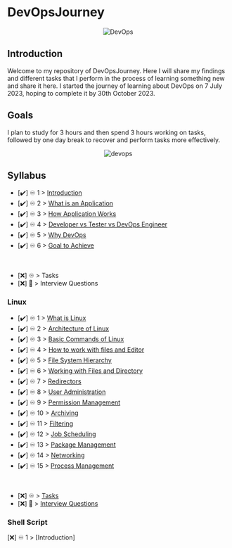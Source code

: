 # DevOpsJourney
<p align="center">
  <img src="https://github.com/MeatBag69/DevOpsJourney/assets/55755926/1f06ce65-afb0-47d3-96b2-798bcc53fc35" alt="DevOps">
</p>

## Introduction

Welcome to my repository of DevOpsJourney. Here I will share my findings and different tasks that I perform in the process of learning something new and share it here. I started the journey of learning about DevOps on 7 July 2023, hoping to complete it by 30th October 2023.

## Goals

I plan to study for 3 hours and then spend 3 hours working on tasks, followed by one day break to recover and perform tasks more effectively.

<p align="center">
  <img src="https://media1.giphy.com/media/v1.Y2lkPTc5MGI3NjExOWw4YmVpOGlkNTd0OW1tdDlxM3owajJlaGsxNHZoaGx1YW5yMzIzNyZlcD12MV9pbnRlcm5hbF9naWZfYnlfaWQmY3Q9Zw/3og0ICG4WxdKSRzE3K/giphy.gif" alt="devops">
</p>


## Syllabus
- [✔️] ♾️ 1 > [Introduction](Introduction/Intro.md)
- [✔️] ♾️ 2 > [What is an Application](Introduction/Application.md)
- [✔️] ♾️ 3 > [How Application Works](Introduction/App%20Works.md)
- [✔️] ♾️ 4 > [Developer vs Tester vs DevOps Engineer](Introduction/dev%20vs%20tester%20vs%20devops.md)
- [✔️] ♾️ 5 > [Why DevOps](Introduction/why.md)
- [✔️] ♾️ 6 > [Goal to Achieve](Introduction/goal%20to%20achieve.md)
<br>

- [❌] ♾️ > Tasks
- [❌] 💯 > Interview Questions
  

### Linux
- [✔️] ♾️ 1 > [What is Linux](Linux/What.md)
- [✔️] ♾️ 2 > [Architecture of Linux](Linux/Architecture.md)
- [✔️] ♾️ 3 > [Basic Commands of Linux](Linux/Basic%20Commands.md)
- [✔️] ♾️ 4 > [How to work with files and Editor](Linux/work%20with%20file%20and%20Editor.md)
- [✔️] ♾️ 5 > [File System Hierarchy](Linux/File%20System%20Hierarchy.md)
- [✔️] ♾️ 6 > [Working with Files and Directory](Linux/Working%20with%20File%20and%20Directory.md)
- [✔️] ♾️ 7 > [Redirectors](Linux/Redirectors.md)
- [✔️] ♾️ 8 > [User Administration](Linux/Administrations.md)
- [✔️] ♾️ 9 > [Permission Management](Linux/Permission%20Management.md)
- [✔️] ♾️ 10 > [Archiving](Linux/Archiving.md)
- [✔️] ♾️ 11 > [Filtering](Linux/Filtering.md)
- [✔️] ♾️ 12 > [Job Scheduling](Linux/Job%20Scheduling.md)
- [✔️] ♾️ 13 > [Package Management](Linux/Package%20Management.md)
- [✔️] ♾️ 14 > [Networking](Linux/Networking.md)
- [✔️] ♾️ 15 > [Process Management](Linux/Process%20Management.md)
<br>

- [❌] ♾️ > [Tasks](Linux/Tasks/Readme.md)
- [❌] 💯 > [Interview Questions](Linux/Interview%20Questions/Readme.md)


### Shell Script
[❌] ♾️ 1 > [Introduction]

